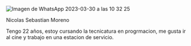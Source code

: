 ![Imagen de WhatsApp 2023-03-30 a las 10 32 25](https://user-images.githubusercontent.com/129397739/228855444-0005d49b-fccb-40fd-b886-f75a9ad998bc.jpg)

Nicolas Sebastian Moreno

Tengo 22 años, estoy cursando la tecnicatura en progrmacion, me gusta ir al cine y trabajo en una estacion de servicio.
